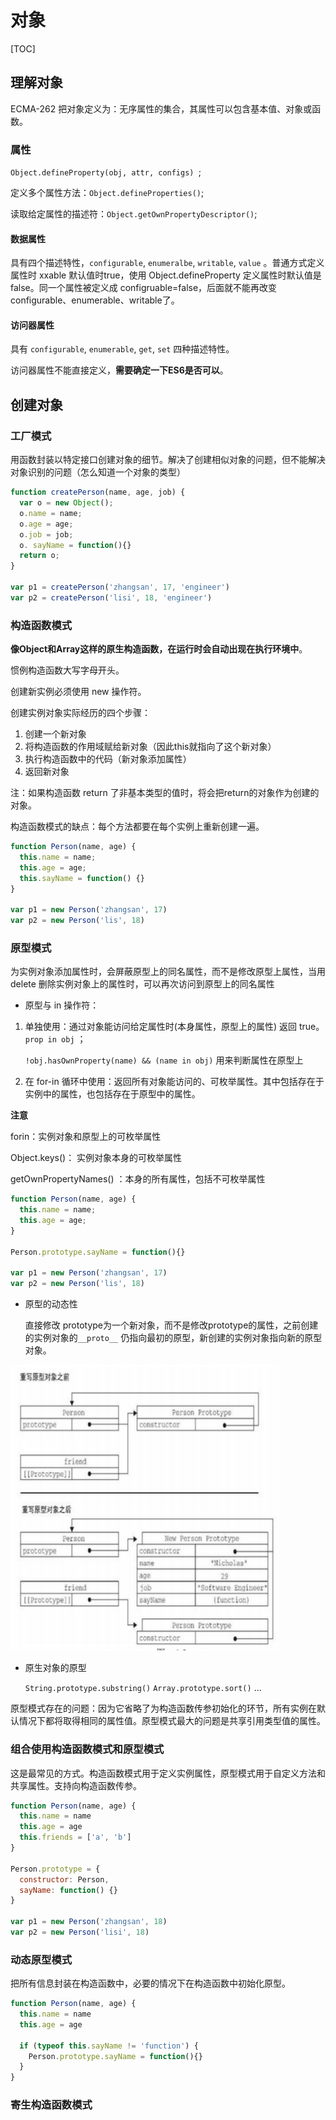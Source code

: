 # 对象

[TOC]

## 理解对象

ECMA-262 把对象定义为：无序属性的集合，其属性可以包含基本值、对象或函数。

### 属性

`Object.defineProperty(obj, attr, configs) `;

定义多个属性方法：`Object.defineProperties()`;

读取给定属性的描述符：`Object.getOwnPropertyDescriptor()`;

#### 数据属性

具有四个描述特性，`configurable`, `enumeralbe`, `writable`, `value` 。普通方式定义属性时 xxable 默认值时true，使用 Object.defineProperty 定义属性时默认值是 false。同一个属性被定义成 configruable=false，后面就不能再改变configurable、enumerable、writable了。

#### 访问器属性

具有 `configurable`, `enumerable`, `get`, `set` 四种描述特性。

访问器属性不能直接定义，**需要确定一下ES6是否可以**。

## 创建对象

### 工厂模式

  用函数封装以特定接口创建对象的细节。解决了创建相似对象的问题，但不能解决对象识别的问题（怎么知道一个对象的类型）

  ```js
  function createPerson(name, age, job) {
  	var o = new Object();
  	o.name = name;
  	o.age = age;
  	o.job = job;
  	o. sayName = function(){}
  	return o;
  }
  
  var p1 = createPerson('zhangsan', 17, 'engineer')
  var p2 = createPerson('lisi', 18, 'engineer')
  ```

  

### 构造函数模式

  **像Object和Array这样的原生构造函数，在运行时会自动出现在执行环境中**。

  惯例构造函数大写字母开头。

  创建新实例必须使用 new 操作符。

  创建实例对象实际经历的四个步骤：

  1. 创建一个新对象
  2. 将构造函数的作用域赋给新对象（因此this就指向了这个新对象）
  3. 执行构造函数中的代码（新对象添加属性）
  4. 返回新对象

  注：如果构造函数 return 了非基本类型的值时，将会把return的对象作为创建的对象。

  构造函数模式的缺点：每个方法都要在每个实例上重新创建一遍。

  ```js
  function Person(name, age) {
    this.name = name;
    this.age = age;
    this.sayName = function() {}
  }
  
  var p1 = new Person('zhangsan', 17)
  var p2 = new Person('lis', 18)
  ```

  

### 原型模式

  为实例对象添加属性时，会屏蔽原型上的同名属性，而不是修改原型上属性，当用 delete 删除实例对象上的属性时，可以再次访问到原型上的同名属性

  - 原型与 in 操作符：

  1. 单独使用：通过对象能访问给定属性时(本身属性，原型上的属性) 返回 true。`prop in obj`  ； 

     `!obj.hasOwnProperty(name) && (name in obj)` 用来判断属性在原型上

  2. 在 for-in 循环中使用：返回所有对象能访问的、可枚举属性。其中包括存在于实例中的属性，也包括存在于原型中的属性。

  **注意**

  forin：实例对象和原型上的可枚举属性

  Object.keys()： 实例对象本身的可枚举属性

  getOwnPropertyNames() ：本身的所有属性，包括不可枚举属性

  ```js
  function Person(name, age) {
    this.name = name;
    this.age = age;
  }
  
  Person.prototype.sayName = function(){}
  
  var p1 = new Person('zhangsan', 17)
  var p2 = new Person('lis', 18)
  ```

  - 原型的动态性

    直接修改 prototype为一个新对象，而不是修改prototype的属性，之前创建的实例对象的`__proto__` 仍指向最初的原型，新创建的实例对象指向新的原型对象。

  <img src="../../images/重写原型对象.png" alt="重写原型对象" style="zoom:50%;" />

  - 原生对象的原型

    `String.prototype.substring()` `Array.prototype.sort()` ...

原型模式存在的问题：因为它省略了为构造函数传参初始化的环节，所有实例在默认情况下都将取得相同的属性值。原型模式最大的问题是共享引用类型值的属性。

### 组合使用构造函数模式和原型模式

这是最常见的方式。构造函数模式用于定义实例属性，原型模式用于自定义方法和共享属性。支持向构造函数传参。

```js
function Person(name, age) {
  this.name = name
  this.age = age
  this.friends = ['a', 'b']
}

Person.prototype = {
  constructor: Person,
  sayName: function() {}
}

var p1 = new Person('zhangsan', 18)
var p2 = new Person('lisi', 18)
```

### 动态原型模式

把所有信息封装在构造函数中，必要的情况下在构造函数中初始化原型。

```js
function Person(name, age) {
  this.name = name
  this.age = age
  
  if (typeof this.sayName != 'function') {
    Person.prototype.sayName = function(){}
  }
}
```

### 寄生构造函数模式





  

  

  

